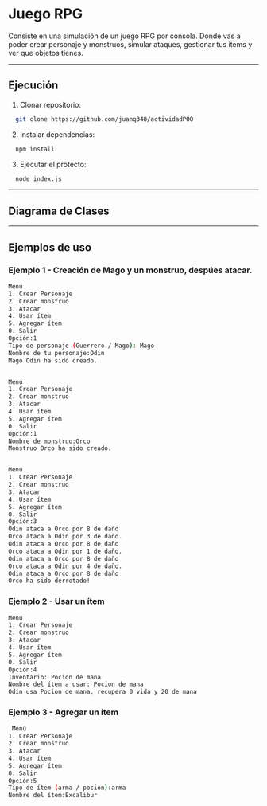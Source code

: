 # Juego RPG
Consiste en una simulación de un juego RPG por consola. Donde vas a poder crear personaje y monstruos, simular ataques, gestionar tus ítems y ver que objetos tienes.

---

## Ejecución
1. Clonar repositorio:
```bash
  git clone https://github.com/juanq348/actividadPOO
```
2. Instalar dependencias:
```bash
  npm install
```
3. Ejecutar el protecto:
```bash
  node index.js
```

---
## Diagrama de Clases
---
## Ejemplos de uso
### Ejemplo 1 - Creación de Mago y un monstruo, despúes atacar.

```bash
Menú
1. Crear Personaje
2. Crear monstruo
3. Atacar
4. Usar ítem
5. Agregar ítem
0. Salir
Opción:1
Tipo de personaje (Guerrero / Mago): Mago
Nombre de tu personaje:Odin
Mago Odin ha sido creado.


Menú
1. Crear Personaje
2. Crear monstruo
3. Atacar
4. Usar ítem
5. Agregar ítem
0. Salir
Opción:1
Nombre de monstruo:Orco
Monstruo Orco ha sido creado.


Menú
1. Crear Personaje
2. Crear monstruo
3. Atacar
4. Usar ítem
5. Agregar ítem
0. Salir
Opción:3
Odin ataca a Orco por 8 de daño
Orco ataca a Odin por 3 de daño.
Odin ataca a Orco por 8 de daño
Orco ataca a Odin por 1 de daño.
Odin ataca a Orco por 8 de daño
Orco ataca a Odin por 4 de daño.
Odin ataca a Orco por 8 de daño
Orco ha sido derrotado!
```

### Ejemplo 2 - Usar un ítem
```bash
Menú
1. Crear Personaje
2. Crear monstruo
3. Atacar
4. Usar ítem
5. Agregar ítem
0. Salir
Opción:4
Inventario: Pocion de mana
Nombre del ítem a usar: Pocion de mana
Odin usa Pocion de mana, recupera 0 vida y 20 de mana
```

### Ejemplo 3 - Agregar un ítem
```bash
 Menú
1. Crear Personaje
2. Crear monstruo
3. Atacar
4. Usar ítem
5. Agregar ítem
0. Salir
Opción:5
Tipo de ítem (arma / pocion):arma
Nombre del ítem:Excalibur
```
